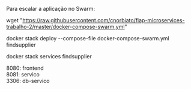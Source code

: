 Para escalar a aplicação no Swarm:

wget "https://raw.githubusercontent.com/cnorbiato/fiap-microservices-trabalho-2/master/docker-compose-swarm.yml"

docker stack deploy --compose-file docker-compose-swarm.yml findsupplier

docker stack services findsupplier


8080: frontend  
8081: servico  
3306: db-servico  
